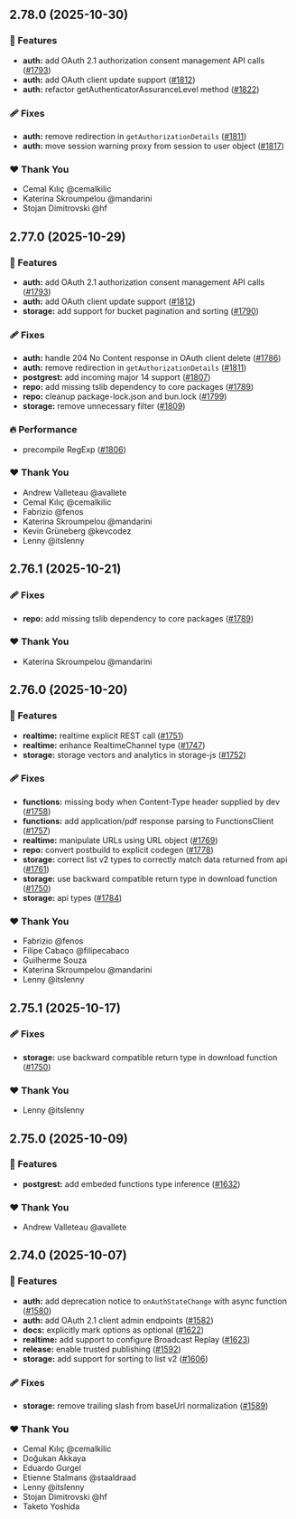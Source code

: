 ## 2.78.0 (2025-10-30)

### 🚀 Features

- **auth:** add OAuth 2.1 authorization consent management API calls ([#1793](https://github.com/supabase/supabase-js/pull/1793))
- **auth:** add OAuth client update support ([#1812](https://github.com/supabase/supabase-js/pull/1812))
- **auth:** refactor getAuthenticatorAssuranceLevel method ([#1822](https://github.com/supabase/supabase-js/pull/1822))

### 🩹 Fixes

- **auth:** remove redirection in `getAuthorizationDetails` ([#1811](https://github.com/supabase/supabase-js/pull/1811))
- **auth:** move session warning proxy from session to user object ([#1817](https://github.com/supabase/supabase-js/pull/1817))

### ❤️ Thank You

- Cemal Kılıç @cemalkilic
- Katerina Skroumpelou @mandarini
- Stojan Dimitrovski @hf

## 2.77.0 (2025-10-29)

### 🚀 Features

- **auth:** add OAuth 2.1 authorization consent management API calls ([#1793](https://github.com/supabase/supabase-js/pull/1793))
- **auth:** add OAuth client update support ([#1812](https://github.com/supabase/supabase-js/pull/1812))
- **storage:** add support for bucket pagination and sorting ([#1790](https://github.com/supabase/supabase-js/pull/1790))

### 🩹 Fixes

- **auth:** handle 204 No Content response in OAuth client delete ([#1786](https://github.com/supabase/supabase-js/pull/1786))
- **auth:** remove redirection in `getAuthorizationDetails` ([#1811](https://github.com/supabase/supabase-js/pull/1811))
- **postgrest:** add incoming major 14 support ([#1807](https://github.com/supabase/supabase-js/pull/1807))
- **repo:** add missing tslib dependency to core packages ([#1789](https://github.com/supabase/supabase-js/pull/1789))
- **repo:** cleanup package-lock.json and bun.lock ([#1799](https://github.com/supabase/supabase-js/pull/1799))
- **storage:** remove unnecessary filter ([#1809](https://github.com/supabase/supabase-js/pull/1809))

### 🔥 Performance

- precompile RegExp ([#1806](https://github.com/supabase/supabase-js/pull/1806))

### ❤️ Thank You

- Andrew Valleteau @avallete
- Cemal Kılıç @cemalkilic
- Fabrizio @fenos
- Katerina Skroumpelou @mandarini
- Kevin Grüneberg @kevcodez
- Lenny @itslenny

## 2.76.1 (2025-10-21)

### 🩹 Fixes

- **repo:** add missing tslib dependency to core packages ([#1789](https://github.com/supabase/supabase-js/pull/1789))

### ❤️ Thank You

- Katerina Skroumpelou @mandarini

## 2.76.0 (2025-10-20)

### 🚀 Features

- **realtime:** realtime explicit REST call ([#1751](https://github.com/supabase/supabase-js/pull/1751))
- **realtime:** enhance RealtimeChannel type ([#1747](https://github.com/supabase/supabase-js/pull/1747))
- **storage:** storage vectors and analytics in storage-js ([#1752](https://github.com/supabase/supabase-js/pull/1752))

### 🩹 Fixes

- **functions:** missing body when Content-Type header supplied by dev ([#1758](https://github.com/supabase/supabase-js/pull/1758))
- **functions:** add application/pdf response parsing to FunctionsClient ([#1757](https://github.com/supabase/supabase-js/pull/1757))
- **realtime:** manipulate URLs using URL object ([#1769](https://github.com/supabase/supabase-js/pull/1769))
- **repo:** convert postbuild to explicit codegen ([#1778](https://github.com/supabase/supabase-js/pull/1778))
- **storage:** correct list v2 types to correctly match data returned from api ([#1761](https://github.com/supabase/supabase-js/pull/1761))
- **storage:** use backward compatible return type in download function ([#1750](https://github.com/supabase/supabase-js/pull/1750))
- **storage:** api types ([#1784](https://github.com/supabase/supabase-js/pull/1784))

### ❤️ Thank You

- Fabrizio @fenos
- Filipe Cabaço @filipecabaco
- Guilherme Souza
- Katerina Skroumpelou @mandarini
- Lenny @itslenny

## 2.75.1 (2025-10-17)

### 🩹 Fixes

- **storage:** use backward compatible return type in download function ([#1750](https://github.com/supabase/supabase-js/pull/1750))

### ❤️ Thank You

- Lenny @itslenny

## 2.75.0 (2025-10-09)

### 🚀 Features

- **postgrest:** add embeded functions type inference ([#1632](https://github.com/supabase/supabase-js/pull/1632))

### ❤️ Thank You

- Andrew Valleteau @avallete

## 2.74.0 (2025-10-07)

### 🚀 Features

- **auth:** add deprecation notice to `onAuthStateChange` with async function ([#1580](https://github.com/supabase/supabase-js/pull/1580))
- **auth:** add OAuth 2.1 client admin endpoints ([#1582](https://github.com/supabase/supabase-js/pull/1582))
- **docs:** explicitly mark options as optional ([#1622](https://github.com/supabase/supabase-js/pull/1622))
- **realtime:** add support to configure Broadcast Replay ([#1623](https://github.com/supabase/supabase-js/pull/1623))
- **release:** enable trusted publishing ([#1592](https://github.com/supabase/supabase-js/pull/1592))
- **storage:** add support for sorting to list v2 ([#1606](https://github.com/supabase/supabase-js/pull/1606))

### 🩹 Fixes

- **storage:** remove trailing slash from baseUrl normalization ([#1589](https://github.com/supabase/supabase-js/pull/1589))

### ❤️ Thank You

- Cemal Kılıç @cemalkilic
- Doğukan Akkaya
- Eduardo Gurgel
- Etienne Stalmans @staaldraad
- Lenny @itslenny
- Stojan Dimitrovski @hf
- Taketo Yoshida
